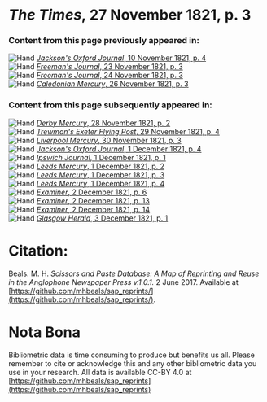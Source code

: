 # *The Times*, 27 November 1821, p. 3  
  
### Content from this page previously appeared in:  
![Hand](http://scissorsandpaste.net/wp-content/uploads/2017/06/smallhandpointer.png) [*Jackson's Oxford Journal*, 10 November 1821, p. 4](https://mhbeals.github.io/sap_html/Jackson's-Oxford-Journal/Jackson's-Oxford-Journal-10-November-1821-p-4)  
![Hand](http://scissorsandpaste.net/wp-content/uploads/2017/06/smallhandpointer.png) [*Freeman's Journal*, 23 November 1821, p. 3](https://mhbeals.github.io/sap_html/Freeman's-Journal/Freeman's-Journal-23-November-1821-p-3)  
![Hand](http://scissorsandpaste.net/wp-content/uploads/2017/06/smallhandpointer.png) [*Freeman's Journal*, 24 November 1821, p. 3](https://mhbeals.github.io/sap_html/Freeman's-Journal/Freeman's-Journal-24-November-1821-p-3)  
![Hand](http://scissorsandpaste.net/wp-content/uploads/2017/06/smallhandpointer.png) [*Caledonian Mercury*, 26 November 1821, p. 3](https://mhbeals.github.io/sap_html/Caledonian-Mercury/Caledonian-Mercury-26-November-1821-p-3)  
  
### Content from this page subsequently appeared in:  
![Hand](http://scissorsandpaste.net/wp-content/uploads/2017/06/smallhandpointer.png) [*Derby Mercury*, 28 November 1821, p. 2](https://mhbeals.github.io/sap_html/Derby-Mercury/Derby-Mercury-28-November-1821-p-2)  
![Hand](http://scissorsandpaste.net/wp-content/uploads/2017/06/smallhandpointer.png) [*Trewman's Exeter Flying Post*, 29 November 1821, p. 4](https://mhbeals.github.io/sap_html/Trewman's-Exeter-Flying-Post/Trewman's-Exeter-Flying-Post-29-November-1821-p-4)  
![Hand](http://scissorsandpaste.net/wp-content/uploads/2017/06/smallhandpointer.png) [*Liverpool Mercury*, 30 November 1821, p. 3](https://mhbeals.github.io/sap_html/Liverpool-Mercury/Liverpool-Mercury-30-November-1821-p-3)  
![Hand](http://scissorsandpaste.net/wp-content/uploads/2017/06/smallhandpointer.png) [*Jackson's Oxford Journal*, 1 December 1821, p. 4](https://mhbeals.github.io/sap_html/Jackson's-Oxford-Journal/Jackson's-Oxford-Journal-1-December-1821-p-4)  
![Hand](http://scissorsandpaste.net/wp-content/uploads/2017/06/smallhandpointer.png) [*Ipswich Journal*, 1 December 1821, p. 1](https://mhbeals.github.io/sap_html/Ipswich-Journal/Ipswich-Journal-1-December-1821-p-1)  
![Hand](http://scissorsandpaste.net/wp-content/uploads/2017/06/smallhandpointer.png) [*Leeds Mercury*, 1 December 1821, p. 2](https://mhbeals.github.io/sap_html/Leeds-Mercury/Leeds-Mercury-1-December-1821-p-2)  
![Hand](http://scissorsandpaste.net/wp-content/uploads/2017/06/smallhandpointer.png) [*Leeds Mercury*, 1 December 1821, p. 3](https://mhbeals.github.io/sap_html/Leeds-Mercury/Leeds-Mercury-1-December-1821-p-3)  
![Hand](http://scissorsandpaste.net/wp-content/uploads/2017/06/smallhandpointer.png) [*Leeds Mercury*, 1 December 1821, p. 4](https://mhbeals.github.io/sap_html/Leeds-Mercury/Leeds-Mercury-1-December-1821-p-4)  
![Hand](http://scissorsandpaste.net/wp-content/uploads/2017/06/smallhandpointer.png) [*Examiner*, 2 December 1821, p. 6](https://mhbeals.github.io/sap_html/Examiner/Examiner-2-December-1821-p-6)  
![Hand](http://scissorsandpaste.net/wp-content/uploads/2017/06/smallhandpointer.png) [*Examiner*, 2 December 1821, p. 13](https://mhbeals.github.io/sap_html/Examiner/Examiner-2-December-1821-p-13)  
![Hand](http://scissorsandpaste.net/wp-content/uploads/2017/06/smallhandpointer.png) [*Examiner*, 2 December 1821, p. 14](https://mhbeals.github.io/sap_html/Examiner/Examiner-2-December-1821-p-14)  
![Hand](http://scissorsandpaste.net/wp-content/uploads/2017/06/smallhandpointer.png) [*Glasgow Herald*, 3 December 1821, p. 1](https://mhbeals.github.io/sap_html/Glasgow-Herald/Glasgow-Herald-3-December-1821-p-1)  


# Citation: 

Beals. M. H. *Scissors and Paste Database: A Map of Reprinting and Reuse in the Anglophone Newspaper Press v.1.0.1.* 2 June 2017. Available at [https://github.com/mhbeals/sap_reprints/](https://github.com/mhbeals/sap_reprints/). 

# Nota Bona

Bibliometric data is time consuming to produce but benefits us all. Please remember to cite or acknowledge this and any other bibliometric data you use in your research. All data is available CC-BY 4.0 at [https://github.com/mhbeals/sap_reprints](https://github.com/mhbeals/sap_reprints)